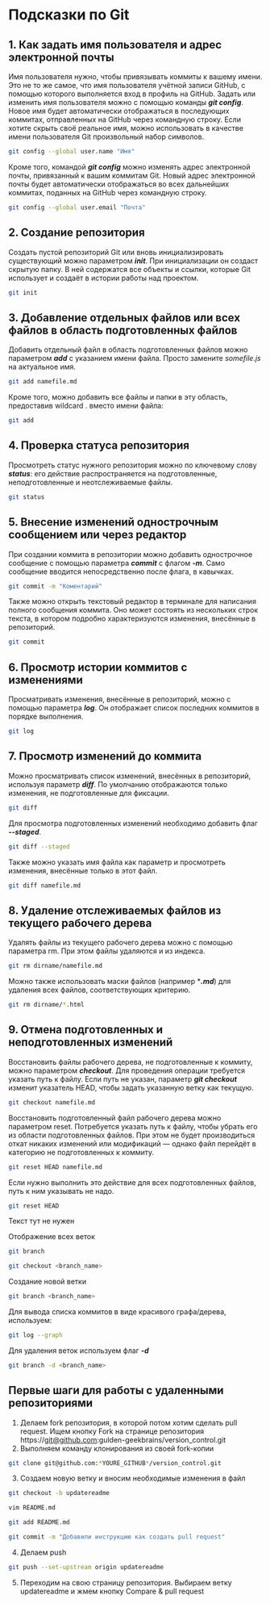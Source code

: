 # **Подсказки по Git**
## 1. Как задать имя пользователя и адрес электронной почты

Имя пользователя нужно, чтобы привязывать коммиты к вашему имени. Это не то же самое, что имя пользователя учётной записи GitHub, с помощью которого выполняется вход в профиль на GitHub. Задать или изменить имя пользователя можно с помощью команды ***git config***. Новое имя будет автоматически отображаться в последующих коммитах, отправленных на GitHub через командную строку. Если хотите скрыть своё реальное имя, можно использовать в качестве имени пользователя Git произвольный набор символов.

```sh
git config --global user.name "Имя"
```
Кроме того, командой ***git config*** можно изменять адрес электронной почты, привязанный к вашим коммитам Git. Новый адрес электронной почты будет автоматически отображаться во всех дальнейших коммитах, поданных на GitHub через командную строку.
```sh
git config --global user.email "Почта"
```
## 2. Создание репозитория
Создать пустой репозиторий Git или вновь инициализировать существующий можно параметром ***init***. При инициализации он создаст скрытую папку. В ней содержатся все объекты и ссылки, которые Git использует и создаёт в истории работы над проектом.
```sh
git init
```
## 3. Добавление отдельных файлов или всех файлов в область подготовленных файлов
Добавить отдельный файл в область подготовленных файлов можно параметром ***add*** с указанием имени файла. Просто замените *somefile.js* на актуальное имя.
```sh
git add namefile.md
```
Кроме того, можно добавить все файлы и папки в эту область, предоставив wildcard . вместо имени файла:

```sh
git add
```
## 4. Проверка статуса репозитория

Просмотреть статус нужного репозитория можно по ключевому слову ***status***: его действие распространяется на подготовленные, неподготовленные и неотслеживаемые файлы.
```sh
git status
```

## 5. Внесение изменений однострочным сообщением или через редактор

При создании коммита в репозитории можно добавить однострочное сообщение с помощью параметра ***commit*** с флагом ***-m***. Само сообщение вводится непосредственно после флага, в кавычках.
```sh
git commit -m "Коментарий"
```
Также можно открыть текстовый редактор в терминале для написания полного сообщения коммита. Оно может состоять из нескольких строк текста, в котором подробно характеризуются изменения, внесённые в репозиторий.

```sh
git commit 
```
## 6. Просмотр истории коммитов с изменениями

Просматривать изменения, внесённые в репозиторий, можно с помощью параметра ***log***. Он отображает список последних коммитов в порядке выполнения.
```sh
git log
```
## 7. Просмотр изменений до коммита

Можно просматривать список изменений, внесённых в репозиторий, используя параметр ***diff***. По умолчанию отображаются только изменения, не подготовленные для фиксации.
```sh
git diff
```
Для просмотра подготовленных изменений необходимо добавить флаг ***--staged***.
```sh
git diff --staged
```
Также можно указать имя файла как параметр и просмотреть изменения, внесённые только в этот файл.
```sh
git diff namefile.md
```
## 8. Удаление отслеживаемых файлов из текущего рабочего дерева

Удалять файлы из текущего рабочего дерева можно с помощью параметра rm. При этом файлы удаляются и из индекса.
```sh
git rm dirname/namefile.md
```
Можно также использовать маски файлов (например ****.md***) для удаления всех файлов, соответствующих критерию.
```sh
git rm dirname/*.html
```
## 9. Отмена подготовленных и неподготовленных изменений

Восстановить файлы рабочего дерева, не подготовленные к коммиту, можно параметром ***checkout***. Для проведения операции требуется указать путь к файлу. Если путь не указан, параметр ***git checkout*** изменит указатель HEAD, чтобы задать указанную ветку как текущую.
```sh
git checkout namefile.md
```
Восстановить подготовленный файл рабочего дерева можно параметром reset. Потребуется указать путь к файлу, чтобы убрать его из области подготовленных файлов. При этом не будет производиться откат никаких изменений или модификаций — однако файл перейдёт в категорию не подготовленных к коммиту.
```sh
git reset HEAD namefile.md
```
Если нужно выполнить это действие для всех подготовленных файлов, путь к ним указывать не надо.
```sh
git reset HEAD
```
Текст тут не нужен

Отображение всех веток
```sh
git branch
```
```sh
git checkout <branch_name>
```

Создание новой ветки
```sh
git branch <branch_name>
```
Для вывода списка коммитов в виде красивого графа/дерева, используем:
```sh
git log --graph
```

Для удаления веток используем флаг **_-d_** 
```sh
git branch -d <branch_name>
```
## Первые шаги для работы с удаленными репозиториями

1. Делаем fork репозитория, в которой потом хотим сделать pull request. Ищем кнопку Fork на странице репозитория https://git@github.com:gulden-geekbrains/version_control.git
2. Выполняем команду клонирования из своей fork-копии
```sh
git clone git@github.com:*YOURE_GITHUB*/version_control.git
```
3. Создаем новую ветку и вносим необходимые изменения в файл
```sh
git checkout -b updatereadme
```
```sh
vim README.md
```
```sh
git add README.md
```
```sh
git commit -m "Добавили инструкцию как создать pull request"
```
4. Делаем push
```sh
git push --set-upstream origin updatereadme
```
5. Переходим на свою страницу репозитория. Выбираем ветку updatereadme и жмем кнопку Compare & pull request